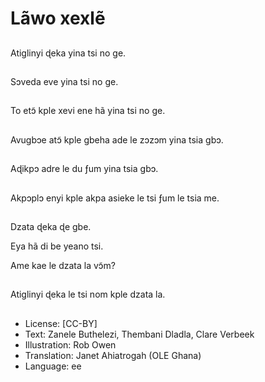 # Lãwo xexlẽ

##
Atiglinyi ɖeka yina tsi no ge.

##
Sɔveda eve yina tsi no ge.

##
To etɔ̃ kple xevi ene hã yina tsi no ge.

##
Avugbɔe atɔ̃ kple gbeha ade le zɔzɔm yina tsia gbɔ.

##
Aɖikpɔ adre le du ƒum yina tsia gbɔ.

##
Akpɔplɔ enyi kple akpa asieke le tsi ƒum le tsia me.

##
Dzata ɖeka ɖe gbe.

Eya hã di be yeano tsi.

Ame kae le dzata la vɔ̃m?

##
Atiglinyi ɖeka le tsi nom kple dzata la.

##
* License: [CC-BY]
* Text: Zanele Buthelezi, Thembani Dladla, Clare Verbeek
* Illustration: Rob Owen
* Translation: Janet Ahiatrogah (OLE Ghana)
* Language: ee
